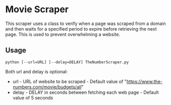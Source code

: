 # Movie Scraper

This scraper uses a class to verify when a page was scraped from a domain and then waits for a specified period to expire before retrieving the next page.
This is used to prevent overwhelming a website.

## Usage
`python [--url=URL] [--delay=DELAY] TheNumberScraper.py`

Both url and delay is optional:

* url - URL of website to be scraped - Default value of "https://www.the-numbers.com/movie/budgets/all"
* delay - DELAY in seconds between fetching each web page - Default value of 5 seconds

